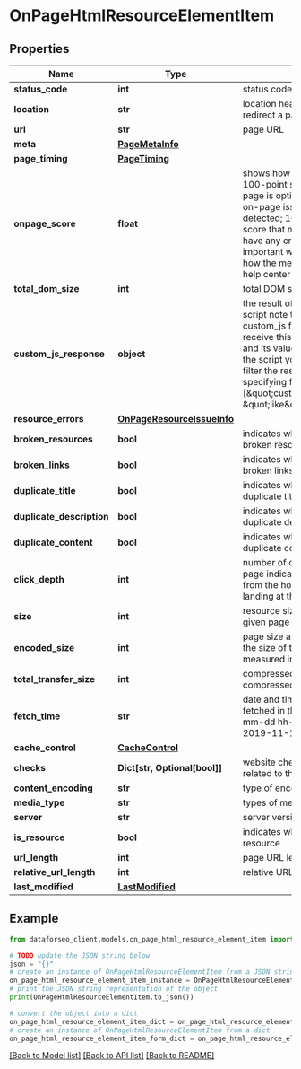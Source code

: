 # OnPageHtmlResourceElementItem


## Properties

Name | Type | Description | Notes
------------ | ------------- | ------------- | -------------
**status_code** | **int** | status code of the page | [optional] 
**location** | **str** | location header indicates the URL to redirect a page to | [optional] 
**url** | **str** | page URL | [optional] 
**meta** | [**PageMetaInfo**](PageMetaInfo.md) |  | [optional] 
**page_timing** | [**PageTiming**](PageTiming.md) |  | [optional] 
**onpage_score** | **float** | shows how page is optimized on a 100-point scale this field shows how page is optimized considering critical on-page issues and warnings detected; 100 is the highest possible score that means the page does not have any critical on-page issues and important warnings; learn more about how the metric is calculated in this help center article | [optional] 
**total_dom_size** | **int** | total DOM size of a page | [optional] 
**custom_js_response** | **object** | the result of executing a specified JS script note that you should specify a custom_js field when setting a task to receive this data and the field type and its value will totally depend on the script you specified;you can also filter the results by this value specifying filters in the following way: [\&quot;custom_js_response.url\&quot;, \&quot;like\&quot;, \&quot;pixel\&quot;] | [optional] 
**resource_errors** | [**OnPageResourceIssueInfo**](OnPageResourceIssueInfo.md) |  | [optional] 
**broken_resources** | **bool** | indicates whether a page contains broken resources | [optional] 
**broken_links** | **bool** | indicates whether a page contains broken links | [optional] 
**duplicate_title** | **bool** | indicates whether a page has duplicate title tags | [optional] 
**duplicate_description** | **bool** | indicates whether a page has a duplicate description | [optional] 
**duplicate_content** | **bool** | indicates whether a page has duplicate content | [optional] 
**click_depth** | **int** | number of clicks it takes to get to the page indicates the number of clicks from the homepage needed before landing at the target page | [optional] 
**size** | **int** | resource size indicates the size of a given page measured in bytes | [optional] 
**encoded_size** | **int** | page size after encoding indicates the size of the encoded page measured in bytes | [optional] 
**total_transfer_size** | **int** | compressed page size indicates the compressed size of a given page | [optional] 
**fetch_time** | **str** | date and time when a resource was fetched in the UTC format: “yyyy-mm-dd hh-mm-ss +00:00” example: 2019-11-15 12:57:46 +00:00 | [optional] 
**cache_control** | [**CacheControl**](CacheControl.md) |  | [optional] 
**checks** | **Dict[str, Optional[bool]]** | website checks on-page check-ups related to the page | [optional] 
**content_encoding** | **str** | type of encoding | [optional] 
**media_type** | **str** | types of media used to display a page | [optional] 
**server** | **str** | server version | [optional] 
**is_resource** | **bool** | indicates whether a page is a single resource | [optional] 
**url_length** | **int** | page URL length in characters | [optional] 
**relative_url_length** | **int** | relative URL length in characters | [optional] 
**last_modified** | [**LastModified**](LastModified.md) |  | [optional] 

## Example

```python
from dataforseo_client.models.on_page_html_resource_element_item import OnPageHtmlResourceElementItem

# TODO update the JSON string below
json = "{}"
# create an instance of OnPageHtmlResourceElementItem from a JSON string
on_page_html_resource_element_item_instance = OnPageHtmlResourceElementItem.from_json(json)
# print the JSON string representation of the object
print(OnPageHtmlResourceElementItem.to_json())

# convert the object into a dict
on_page_html_resource_element_item_dict = on_page_html_resource_element_item_instance.to_dict()
# create an instance of OnPageHtmlResourceElementItem from a dict
on_page_html_resource_element_item_form_dict = on_page_html_resource_element_item.from_dict(on_page_html_resource_element_item_dict)
```
[[Back to Model list]](../README.md#documentation-for-models) [[Back to API list]](../README.md#documentation-for-api-endpoints) [[Back to README]](../README.md)


